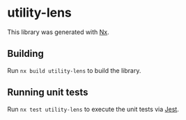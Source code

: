 # utility-lens

This library was generated with [Nx](https://nx.dev).

## Building

Run `nx build utility-lens` to build the library.

## Running unit tests

Run `nx test utility-lens` to execute the unit tests via [Jest](https://jestjs.io).

